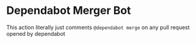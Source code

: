 # Dependabot Merger Bot

This action literally just comments `@dependabot merge` on any pull request opened by dependabot
